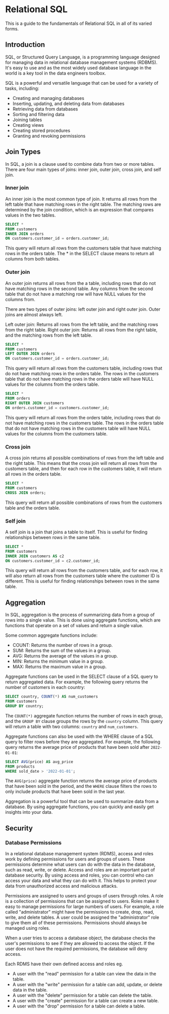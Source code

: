 # Relational SQL

This is a guide to the fundamentals of Relational SQL in all of its varied forms.

## Introduction

SQL, or Structured Query Language, is a programming language designed for
managing data in relational database management systems (RDBMS). It's easy to
use and as the most widely used database language in the world is a key tool in
the data engineers toolbox.

SQL is a powerful and versatile language that can be used for a variety of tasks,
including:

- Creating and managing databases
- Inserting, updating, and deleting data from databases
- Retrieving data from databases
- Sorting and filtering data
- Joining tables
- Creating views
- Creating stored procedures
- Granting and revoking permissions

## Join Types

In SQL, a join is a clause used to combine data from two or more tables. There
are four main types of joins: inner join, outer join, cross join, and self join.

### Inner join 

An inner join is the most common type of join. It returns all rows from the
left table that have matching rows in the right table. The matching rows are
determined by the join condition, which is an expression that compares values
in the two tables.

```sql
SELECT *
FROM customers
INNER JOIN orders
ON customers.customer_id = orders.customer_id;
```

This query will return all rows from the customers table that have matching rows
in the orders table. The * in the SELECT clause means to return all columns from
both tables.

### Outer join

An outer join returns all rows from the a table, including rows that do not
have matching rows in the second table. Any columns from the second table that
do not have a matching row will have NULL values for the columns from.

There are two types of outer joins: left outer join and right outer join. Outer
joins are almost always left.

Left outer join: Returns all rows from the left table, and the matching rows
from the right table.
Right outer join: Returns all rows from the right table, and the matching rows
from the left table.

```sql
SELECT *
FROM customers
LEFT OUTER JOIN orders
ON customers.customer_id = orders.customer_id;
```

This query will return all rows from the customers table, including rows that
do not have matching rows in the orders table. The rows in the customers table
that do not have matching rows in the orders table will have NULL values for
the columns from the orders table.

```sql
SELECT *
FROM orders
RIGHT OUTER JOIN customers
ON orders.customer_id = customers.customer_id;
```

This query will return all rows from the orders table, including rows that do
not have matching rows in the customers table. The rows in the orders table that
do not have matching rows in the customers table will have NULL values for the
columns from the customers table.

### Cross join

A cross join returns all possible combinations of rows from the left table and
the right table. This means that the cross join will return all rows from the
customers table, and then for each row in the customers table, it will return
all rows in the orders table.

```sql
SELECT *
FROM customers
CROSS JOIN orders;
```

This query will return all possible combinations of rows from the customers table
and the orders table.

### Self join

A self join is a join that joins a table to itself. This is useful for finding
relationships between rows in the same table.

```sql
SELECT *
FROM customers
INNER JOIN customers AS c2
ON customers.customer_id = c2.customer_id;
```

This query will return all rows from the customers table, and for each row, it
will also return all rows from the customers table where the customer ID is
different. This is useful for finding relationships between rows in the same table.

## Aggregation

In SQL, aggregation is the process of summarizing data from a group of rows into
a single value. This is done using aggregate functions, which are functions that
operate on a set of values and return a single value.

Some common aggregate functions include:

- COUNT: Returns the number of rows in a group.
- SUM: Returns the sum of the values in a group.
- AVG: Returns the average of the values in a group.
- MIN: Returns the minimum value in a group.
- MAX: Returns the maximum value in a group.

Aggregate functions can be used in the SELECT clause of a SQL query to return
aggregated data. For example, the following query returns the number of customers
in each country:

```sql
SELECT country, COUNT(*) AS num_customers
FROM customers
GROUP BY country;
```

The `COUNT(*)` aggregate function returns the number of rows in each group, and
the `GROUP BY` clause groups the rows by the `country` column. This query will
return a table with two columns: `country` and `num_customers`.

Aggregate functions can also be used with the WHERE clause of a SQL query to filter
rows before they are aggregated. For example, the following query returns the
average price of products that have been sold after `2022-01-01`:

```sql
SELECT AVG(price) AS avg_price
FROM products
WHERE sold_date > '2022-01-01';
```

The `AVG(price)` aggregate function returns the average price of products that
have been sold in the period, and the `WHERE` clause filters the rows to only
include products that have been sold in the last year.

Aggregation is a powerful tool that can be used to summarize data from a database.
By using aggregate functions, you can quickly and easily get insights into your data.

## Security

### Database Permissions

In a relational database management system (RDMS), access and roles work by
defining permissions for users and groups of users. These permissions determine
what users can do with the data in the database, such as read, write, or delete.
Access and roles are an important part of database security. By using access and
roles, you can control who can access your data and what they can do with it.
This helps to protect your data from unauthorized access and malicious attacks.

Permissions are assigned to users and groups of users through roles. A role is a
collection of permissions that can be assigned to users. Roles make it easy to
manage permissions for large numbers of users. For example, a role called
"administrator" might have the permissions to create, drop, read, write, and
delete tables. A user could be assigned the "administrator" role to give them
all of these permissions. Permissions should always be managed using roles.

When a user tries to access a database object, the database checks the user's
permissions to see if they are allowed to access the object. If the user does
not have the required permissions, the database will deny access.

Each RDMS have their own defined access and roles eg.

- A user with the "read" permission for a table can view the data in the table.
- A user with the "write" permission for a table can add, update, or delete data
in the table.
- A user with the "delete" permission for a table can delete the table.
- A user with the "create" permission for a table can create a new table.
- A user with the "drop" permission for a table can delete a table.
